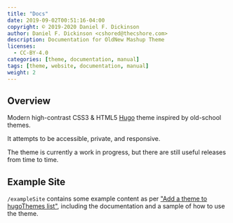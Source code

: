 ```yaml
---
title: "Docs"
date: 2019-09-02T00:51:16-04:00
copyright: © 2019-2020 Daniel F. Dickinson
author: Daniel F. Dickinson <cshored@thecshore.com>
description: Documentation for OldNew Mashup Theme
licenses:
  - CC-BY-4.0
categories: [theme, documentation, manual]
tags: [theme, website, documentation, manual]
weight: 2
---
```

## Overview

Modern high-contrast CSS3 & HTML5 [Hugo](https://gohugo.io) theme
inspired by old-school themes.

It attempts to be accessible, private, and responsive.

The theme is currently a work in progress, but there are still useful
releases from time to time.

## Example Site

``/exampleSite`` contains some example content as per
["Add a theme to hugoThemes list"](https://github.com/gohugoio/hugoThemes#adding-a-theme-to-the-list),
including the documentation and a sample of how to use the theme.
